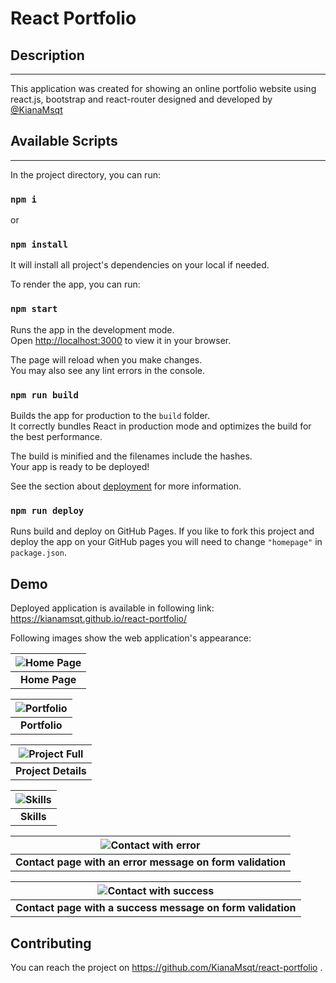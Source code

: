 # React Portfolio


## Description
---
This application was created for showing an online portfolio website using react.js, bootstrap and react-router designed and developed by [@KianaMsqt](https://github.com/KianaMsqt)


## Available Scripts
---
In the project directory, you can run:

### `npm i`
or
### `npm install`

It will install all project's dependencies on your local if needed.


To render the app, you can run:
### `npm start`

Runs the app in the development mode.\
Open [http://localhost:3000](http://localhost:3000) to view it in your browser.

The page will reload when you make changes.\
You may also see any lint errors in the console.

### `npm run build`

Builds the app for production to the `build` folder.\
It correctly bundles React in production mode and optimizes the build for the best performance.

The build is minified and the filenames include the hashes.\
Your app is ready to be deployed!

See the section about [deployment](https://facebook.github.io/create-react-app/docs/deployment) for more information.

### `npm run deploy`

Runs build and deploy on GitHub Pages. If you like to fork this project and deploy the app on your GitHub pages you will need to change `"homepage"` in `package.json`.


## Demo
Deployed application is available in following link:
https://kianamsqt.github.io/react-portfolio/

Following images show the web application's appearance:


| ![Home Page](./public/Home.png) |
|:--:|
| <b>Home Page</b>|


| ![Portfolio](./public/Projects.png) |
|:--:|
| <b>Portfolio</b>|


| ![Project Full](./public/Project-Details.png) |
|:--:|
| <b>Project Details</b>|


| ![Skills](./public/Skills.png) |
|:--:|
| <b>Skills</b>|


| ![Contact with error](./public/Contact-Error.png) |
|:--:|
| <b>Contact page with an error message on form validation</b>|


| ![Contact with success](./public/Contact-Success.png) |
|:--:|
| <b>Contact page with a success message on form validation</b>|


## Contributing
You can reach the project on https://github.com/KianaMsqt/react-portfolio .